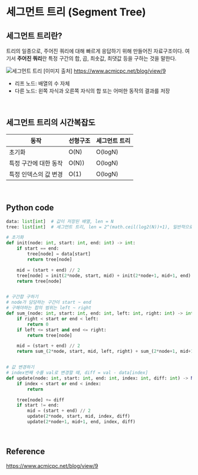 # 세그먼트 트리 (Segment Tree)

## 세그먼트 트리란?

트리의 일종으로, 주어진 쿼리에 대해 빠르게 응답하기 위해 만들어진 자료구조이다. 여기서 **주어진 쿼리**란 특정 구간의 합, 곱, 최솟값, 최댓값 등을 구하는 것을 말한다.

![세그먼트 트리](https://onlinejudgeimages.s3-ap-northeast-1.amazonaws.com/blog/seg1.png)
[이미지 출처] https://www.acmicpc.net/blog/view/9

-   리프 노드: 배열의 수 자체
-   다른 노드: 왼쪽 자식과 오른쪽 자식의 합 또는 어떠한 동작의 결과를 저장

<br>

## 세그먼트 트리의 시간복잡도

| 동작                  | 선형구조 | 세그먼트 트리 |
| --------------------- | -------- | ------------- |
| 초기화                | O(N)     | O(logN)       |
| 특정 구간에 대한 동작 | O(N))    | O(logN)       |
| 특정 인덱스의 값 변경 | O(1)     | O(logN)       |

<br>

## Python code

```python
data: list[int]  # 값이 저장된 배열, len = N
tree: list[int]  # 세그먼트 트리, len = 2^(math.ceil(log2(N))+1), 일반적으로 4*N으로 생성한다.

# 초기화
def init(node: int, start: int, end: int) -> int:
    if start == end:
        tree[node] = data[start]
        return tree[node]

    mid = (start + end) // 2
    tree[node] = init(2*node, start, mid) + init(2*node+1, mid+1, end)
    return tree[node]


# 구간합 구하기
# node가 담당하는 구간이 start ~ end
# 구해야하는 합의 범위는 left ~ right
def sum_(node: int, start: int, end: int, left: int, right: int) -> int:
    if right < start or end < left:
        return 0
    if left <= start and end <= right:
        return tree[node]

    mid = (start + end) // 2
    return sum_(2*node, start, mid, left, right) + sum_(2*node+1, mid+1, end, left, right)


# 값 변경하기
# index번째 수를 val로 변경할 때, diff = val - data[index]
def update(node: int, start: int, end: int, index: int, diff: int) -> None:
    if index < start or end < index:
        return

    tree[node] += diff
    if start != end:
        mid = (start + end) // 2
        update(2*node, start, mid, index, diff)
        update(2*node+1, mid+1, end, index, diff)
```

<br>

## Reference

https://www.acmicpc.net/blog/view/9
